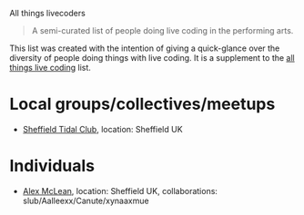 All things livecoders

> A semi-curated list of people doing live coding in the performing arts.

This list was created with the intention of giving a quick-glance over the diversity of people doing things with live coding. It is a supplement to the [all things live coding](https://github.com/toplap/awesome-livecoding) list.

# Local groups/collectives/meetups

* [Sheffield Tidal Club](https://tidalclub.github.io/sheffield), location: Sheffield UK

# Individuals

* [Alex McLean](http://slab.org/), location: Sheffield UK, collaborations: slub/Aalleexx/Canute/xynaaxmue
